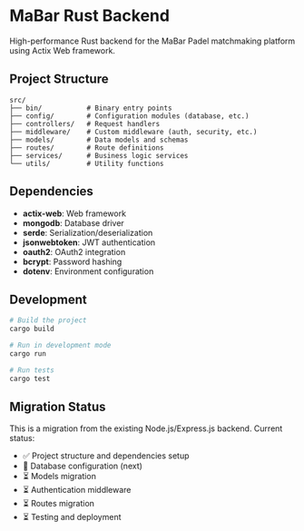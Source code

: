 # MaBar Rust Backend

High-performance Rust backend for the MaBar Padel matchmaking platform using Actix Web framework.

## Project Structure

```
src/
├── bin/           # Binary entry points
├── config/        # Configuration modules (database, etc.)
├── controllers/   # Request handlers
├── middleware/    # Custom middleware (auth, security, etc.)
├── models/        # Data models and schemas
├── routes/        # Route definitions
├── services/      # Business logic services
└── utils/         # Utility functions
```

## Dependencies

- **actix-web**: Web framework
- **mongodb**: Database driver
- **serde**: Serialization/deserialization
- **jsonwebtoken**: JWT authentication
- **oauth2**: OAuth2 integration
- **bcrypt**: Password hashing
- **dotenv**: Environment configuration

## Development

```bash
# Build the project
cargo build

# Run in development mode
cargo run

# Run tests
cargo test
```

## Migration Status

This is a migration from the existing Node.js/Express.js backend. Current status:

- ✅ Project structure and dependencies setup
- 🔄 Database configuration (next)
- ⏳ Models migration
- ⏳ Authentication middleware
- ⏳ Routes migration
- ⏳ Testing and deployment